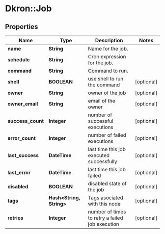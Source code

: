 # Dkron::Job

## Properties
Name | Type | Description | Notes
------------ | ------------- | ------------- | -------------
**name** | **String** | Name for the job. | 
**schedule** | **String** | Cron expression for the job. | 
**command** | **String** | Command to run. | 
**shell** | **BOOLEAN** | use shell to run the command | [optional] 
**owner** | **String** | owner of the job | [optional] 
**owner_email** | **String** | email of the owner | [optional] 
**success_count** | **Integer** | number of successful executions | [optional] 
**error_count** | **Integer** | number of failed executions | [optional] 
**last_success** | **DateTime** | last time this job executed successfully | [optional] 
**last_error** | **DateTime** | last time this job failed | [optional] 
**disabled** | **BOOLEAN** | disabled state of the job | [optional] 
**tags** | **Hash&lt;String, String&gt;** | Tags asociated with this node | [optional] 
**retries** | **Integer** | number of times to retry a failed job execution | [optional] 


